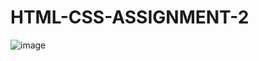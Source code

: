 # HTML-CSS-ASSIGNMENT-2
![image](https://user-images.githubusercontent.com/106248185/171163341-91ba563f-6d6c-4f89-8350-ad26ef695288.png)
